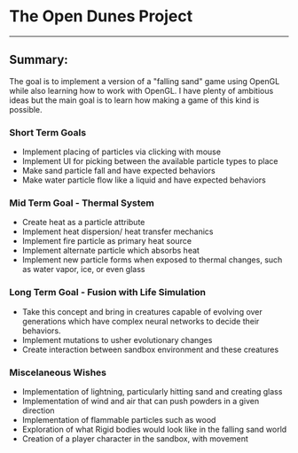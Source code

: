 # The Open Dunes Project
---
## Summary:
The goal is to implement a version of a "falling sand" game using OpenGL while also learning how to work with OpenGL. I have plenty of ambitious ideas but the main goal is to learn how making a game of this kind is possible. 

### Short Term Goals
- Implement placing of particles via clicking with mouse
- Implement UI for picking between the available particle types to place
- Make sand particle fall and have expected behaviors
- Make water particle flow like a liquid and have expected behaviors

### Mid Term Goal - Thermal System
- Create heat as a particle attribute
- Implement heat dispersion/ heat transfer mechanics
- Implement fire particle as primary heat source
- Implement alternate particle which absorbs heat
- Implement new particle forms when exposed to thermal changes, such as water vapor, ice, or even glass

### Long Term Goal - Fusion with Life Simulation
- Take this concept and bring in creatures capable of evolving over generations which have complex neural networks to decide their behaviors.
- Implement mutations to usher evolutionary changes
- Create interaction between sandbox environment and these creatures

### Miscelaneous Wishes
- Implementation of lightning, particularly hitting sand and creating glass
- Implementation of wind and air that can push powders in a given direction
- Implementation of flammable particles such as wood
- Exploration of what Rigid bodies would look like in the falling sand world
- Creation of a player character in the sandbox, with movement
